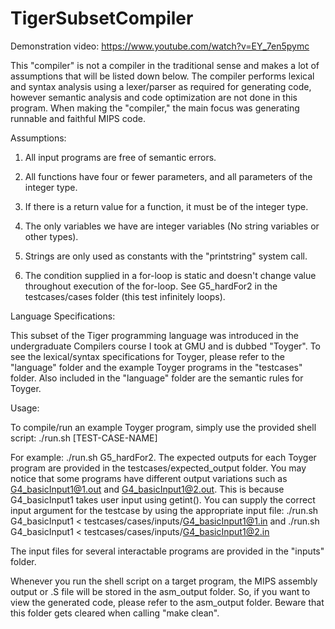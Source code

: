 # TigerSubsetCompiler

Demonstration video: https://www.youtube.com/watch?v=EY_7en5pymc

This "compiler" is not a compiler in the traditional sense and makes a lot of assumptions that will be listed down below. The compiler performs lexical and syntax analysis using a lexer/parser as required for generating code, however semantic analysis and code optimization are not done in this program. When making the "compiler," the main focus was generating runnable and faithful MIPS code.

Assumptions:

1. All input programs are free of semantic errors.

2. All functions have four or fewer parameters, and all parameters of the integer type.

3. If there is a return value for a function, it must be of the integer type.

4. The only variables we have are integer variables (No string variables or other types).

5. Strings are only used as constants with the "printstring" system call.

6. The condition supplied in a for-loop is static and doesn't change value throughout execution of the for-loop. See G5_hardFor2 in the testcases/cases folder (this test infinitely loops).

Language Specifications:

This subset of the Tiger programming language was introduced in the undergraduate Compilers course I took at GMU and is dubbed "Toyger". To see the lexical/syntax specifications for Toyger, please refer to the "language" folder and the example Toyger programs in the "testcases" folder. Also included in the "language" folder are the semantic rules for Toyger.

Usage:

To compile/run an example Toyger program, simply use the provided shell script: ./run.sh [TEST-CASE-NAME]

For example: ./run.sh G5_hardFor2. The expected outputs for each Toyger program are provided in the testcases/expected_output folder. You may notice that some programs have different output variations such as G4_basicInput1@1.out and G4_basicInput1@2.out. This is because G4_basicInput1 takes user input using getint(). You can supply the correct input argument for the testcase by using the appropriate input file: ./run.sh G4_basicInput1 < testcases/cases/inputs/G4_basicInput1@1.in and ./run.sh G4_basicInput1 < testcases/cases/inputs/G4_basicInput1@2.in

The input files for several interactable programs are provided in the "inputs" folder.

Whenever you run the shell script on a target program, the MIPS assembly output or .S file will be stored in the asm_output folder. So, if you want to view the generated code, please refer to the asm_output folder. Beware that this folder gets cleared when calling "make clean".
